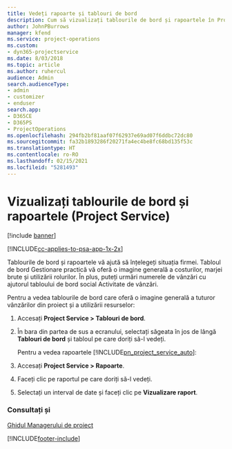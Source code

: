 ```yaml
---
title: Vedeți rapoarte și tablouri de bord
description: Cum să vizualizați tablourile de bord și rapoartele în Project Service
author: JohnPBurrows
manager: kfend
ms.service: project-operations
ms.custom:
- dyn365-projectservice
ms.date: 8/03/2018
ms.topic: article
ms.author: ruhercul
audience: Admin
search.audienceType:
- admin
- customizer
- enduser
search.app:
- D365CE
- D365PS
- ProjectOperations
ms.openlocfilehash: 294fb2bf81aaf07f62937e69ad07f6ddbc72dc80
ms.sourcegitcommit: fa32b1893286f20271fa4ec4be8fc68bd135f53c
ms.translationtype: HT
ms.contentlocale: ro-RO
ms.lasthandoff: 02/15/2021
ms.locfileid: "5281493"
---
```

# <a name="view-dashboards-and-reports-project-service"></a>Vizualizați tablourile de bord și rapoartele (Project Service)

[!include [banner](../includes/psa-now-project-operations.md)]

[!INCLUDE[cc-applies-to-psa-app-1x-2x](../includes/cc-applies-to-psa-app-1x-2x.md)]

Tablourile de bord și rapoartele vă ajută să înțelegeți situația firmei. Tabloul de bord Gestionare practică vă oferă o imagine generală a costurilor, marjei brute și utilizării rolurilor. În plus, puteți urmări numerele de vânzări cu ajutorul tabloului de bord social Activitate de vânzări.  
  
 Pentru a vedea tablourile de bord care oferă o imagine generală a tuturor vânzărilor din proiect și a utilizării resurselor:  
  
1. Accesați **Project Service > Tablouri de bord**.  
  
2. În bara din partea de sus a ecranului, selectați săgeata în jos de lângă **Tablouri de bord** și tabloul pe care doriți să-l vedeți.  
  
   Pentru a vedea rapoartele [!INCLUDE[pn_project_service_auto](../includes/pn-project-service-auto.md)]:  
  
3. Accesați **Project Service > Rapoarte**.  
  
4. Faceți clic pe raportul pe care doriți să-l vedeți.  
  
5. Selectați un interval de date și faceți clic pe **Vizualizare raport**.  
  
### <a name="see-also"></a>Consultați și  
 [Ghidul Managerului de proiect](../psa/project-manager-guide.md)


[!INCLUDE[footer-include](../includes/footer-banner.md)]